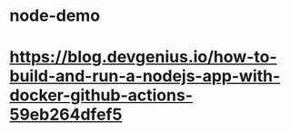# node-demo
# https://blog.devgenius.io/how-to-build-and-run-a-nodejs-app-with-docker-github-actions-59eb264dfef5